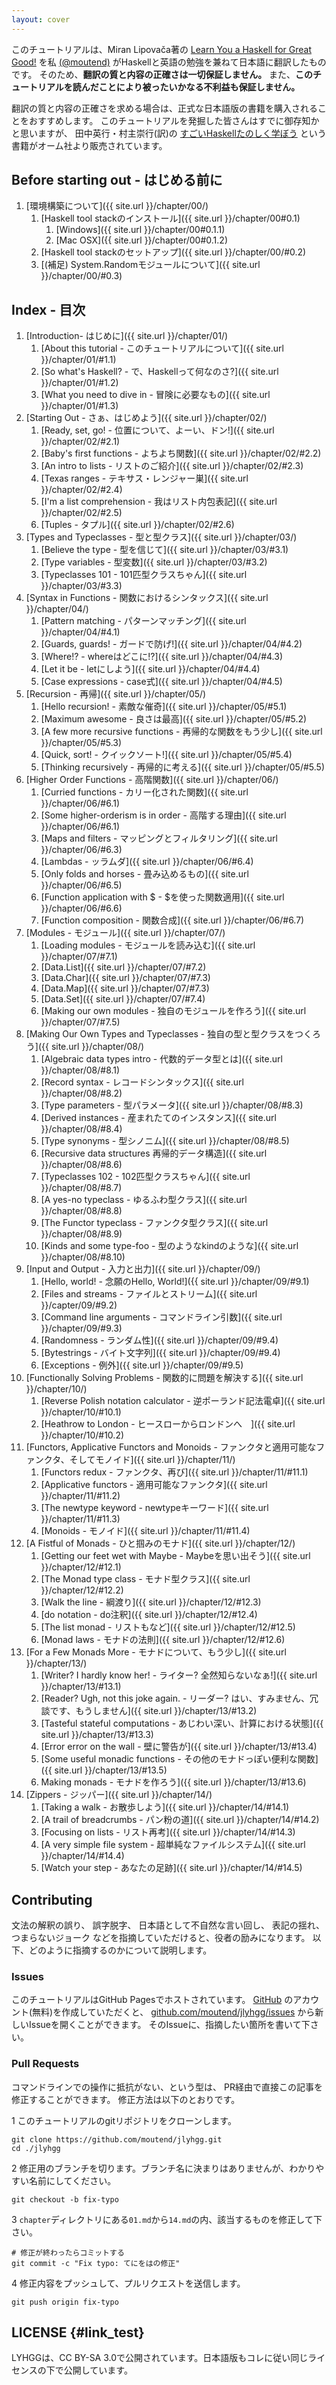 ```yaml
---
layout: cover
---
```


このチュートリアルは、Miran Lipovača著の
[Learn You a Haskell for Great Good!](http://learnyouahaskell.com/chapters)
を私
[(@moutend)](//github.com/moutend/)
がHaskellと英語の勉強を兼ねて日本語に翻訳したものです。
そのため、**翻訳の質と内容の正確さは一切保証しません。**
また、**このチュートリアルを読んだことにより被ったいかなる不利益も保証しません。**

翻訳の質と内容の正確さを求める場合は、正式な日本語版の書籍を購入されることをおすすめします。
このチュートリアルを発掘した皆さんはすでに御存知かと思いますが、
田中英行・村主崇行(訳)の
[すごいHaskellたのしく学ぼう](https://estore.ohmsha.co.jp/titles/978427406885P)
という書籍がオーム社より販売されています。

## Before starting out - はじめる前に

1. [環境構築について]({{ site.url }}/chapter/00/)
    1. [Haskell tool stackのインストール]({{ site.url }}/chapter/00#0.1)
          1. [Windows]({{ site.url }}/chapter/00#0.1.1)
          1. [Mac OSX]({{ site.url }}/chapter/00#0.1.2)
    1. [Haskell tool stackのセットアップ]({{ site.url }}/chapter/00/#0.2)
    1. [(補足) System.Randomモジュールについて]({{ site.url }}/chapter/00/#0.3)

## Index - 目次

1. [Introduction- はじめに]({{ site.url }}/chapter/01/)
    1. [About this tutorial - このチュートリアルについて]({{ site.url }}/chapter/01/#1.1)
    1. [So what's Haskell? - で、Haskellって何なのさ?]({{ site.url }}/chapter/01/#1.2)
    1. [What you need to dive in - 冒険に必要なもの]({{ site.url }}/chapter/01/#1.3)
1. [Starting Out - さぁ、はじめよう]({{ site.url }}/chapter/02/)
    1. [Ready, set, go! - 位置について、よーい、ドン!]({{ site.url }}/chapter/02/#2.1)
    1. [Baby's first functions - よちよち関数]({{ site.url }}/chapter/02/#2.2)
    1. [An intro to lists - リストのご紹介]({{ site.url }}/chapter/02/#2.3)
    1. [Texas ranges - テキサス・レンジャー巣]({{ site.url }}/chapter/02/#2.4)
    1. [I'm a list comprehension - 我はリスト内包表記]({{ site.url }}/chapter/02/#2.5)
    1. [Tuples - タプル]({{ site.url }}/chapter/02/#2.6)
1. [Types and Typeclasses - 型と型クラス]({{ site.url }}/chapter/03/)
    1. [Believe the type - 型を信じて]({{ site.url }}/chapter/03/#3.1)
    1. [Type variables - 型変数]({{ site.url }}/chapter/03/#3.2)
    1. [Typeclasses 101 - 101匹型クラスちゃん]({{ site.url }}/chapter/03/#3.3)
1. [Syntax in Functions - 関数におけるシンタックス]({{ site.url }}/chapter/04/)
    1. [Pattern matching - パターンマッチング]({{ site.url }}/chapter/04/#4.1)
    1. [Guards, guards! - ガードで防げ!]({{ site.url }}/chapter/04/#4.2)
    1. [Where!? - whereはどこに!?]({{ site.url }}/chapter/04/#4.3)
    1. [Let it be - letにしよう]({{ site.url }}/chapter/04/#4.4)
    1. [Case expressions - case式]({{ site.url }}/chapter/04/#4.5)
1. [Recursion - 再帰]({{ site.url }}/chapter/05/)
    1. [Hello recursion! - 素敵な催奇]({{ site.url }}/chapter/05/#5.1)
    1. [Maximum awesome - 良さは最高]({{ site.url }}/chapter/05/#5.2)
    1. [A few more recursive functions - 再帰的な関数をもう少し]({{ site.url }}/chapter/05/#5.3)
    1. [Quick, sort! - クイックソート!]({{ site.url }}/chapter/05/#5.4)
    1. [Thinking recursively - 再帰的に考える]({{ site.url }}/chapter/05/#5.5)
1. [Higher Order Functions - 高階関数]({{ site.url }}/chapter/06/)
    1. [Curried functions - カリー化された関数]({{ site.url }}/chapter/06/#6.1)
    1. [Some higher-orderism is in order - 高階する理由]({{ site.url }}/chapter/06/#6.1)
    1. [Maps and filters - マッピングとフィルタリング]({{ site.url }}/chapter/06/#6.3)
    1. [Lambdas - ッラムダ]({{ site.url }}/chapter/06/#6.4)
    1. [Only folds and horses - 畳み込めるもの]({{ site.url }}/chapter/06/#6.5)
    1. [Function application with $ - $を使った関数適用]({{ site.url }}/chapter/06/#6.6)
    1. [Function composition - 関数合成]({{ site.url }}/chapter/06/#6.7)
1. [Modules - モジュール]({{ site.url }}/chapter/07/)
    1. [Loading modules - モジュールを読み込む]({{ site.url }}/chapter/07/#7.1)
    1. [Data.List]({{ site.url }}/chapter/07/#7.2)
    1. [Data.Char]({{ site.url }}/chapter/07/#7.3)
    1. [Data.Map]({{ site.url }}/chapter/07/#7.3)
    1. [Data.Set]({{ site.url }}/chapter/07/#7.4)
    1. [Making our own modules - 独自のモジュールを作ろう]({{ site.url }}/chapter/07/#7.5)
1. [Making Our Own Types and Typeclasses - 独自の型と型クラスをつくろう]({{ site.url }}/chapter/08/)
    1. [Algebraic data types intro - 代数的データ型とは]({{ site.url }}/chapter/08/#8.1)
    1. [Record syntax - レコードシンタックス]({{ site.url }}/chapter/08/#8.2)
    1. [Type parameters - 型パラメータ]({{ site.url }}/chapter/08/#8.3)
    1. [Derived instances - 産まれたてのインスタンス]({{ site.url }}/chapter/08/#8.4)
    1. [Type synonyms - 型シノニム]({{ site.url }}/chapter/08/#8.5)
    1. [Recursive data structures 再帰的データ構造]({{ site.url }}/chapter/08/#8.6)
    1. [Typeclasses 102 - 102匹型クラスちゃん]({{ site.url }}/chapter/08/#8.7)
    1. [A yes-no typeclass - ゆるふわ型クラス]({{ site.url }}/chapter/08/#8.8)
    1. [The Functor typeclass - ファンクタ型クラス]({{ site.url }}/chapter/08/#8.9)
    1. [Kinds and some type-foo - 型のようなkindのような]({{ site.url }}/chapter/08/#8.10)
1. [Input and Output - 入力と出力]({{ site.url }}/chapter/09/)
    1. [Hello, world! - 念願のHello, World!]({{ site.url }}/chapter/09/#9.1)
    1. [Files and streams - ファイルとストリーム]({{ site.url }}/capter/09/#9.2)
    1. [Command line arguments - コマンドライン引数]({{ site.url }}/chapter/09/#9.3)
    1. [Randomness - ランダム性]({{ site.url }}/chapter/09/#9.4)
    1. [Bytestrings - バイト文字列]({{ site.url }}/chapter/09/#9.4)
    1. [Exceptions - 例外]({{ site.url }}/chapter/09/#9.5)
1. [Functionally Solving Problems - 関数的に問題を解決する]({{ site.url }}/chapter/10/)
    1. [Reverse Polish notation calculator - 逆ポーランド記法電卓]({{ site.url }}/chapter/10/#10.1)
    1. [Heathrow to London - ヒースローからロンドンへ　]({{ site.url }}/chapter/10/#10.2)
1. [Functors, Applicative Functors and Monoids - ファンクタと適用可能なファンクタ、そしてモノイド]({{ site.url }}/chapter/11/)
    1. [Functors redux - ファンクタ、再び]({{ site.url }}/chapter/11/#11.1)
    1. [Applicative functors - 適用可能なファンクタ]({{ site.url }}/chapter/11/#11.2)
    1. [The newtype keyword - newtypeキーワード]({{ site.url }}/chapter/11/#11.3)
    1. [Monoids - モノイド]({{ site.url }}/chapter/11/#11.4)
1. [A Fistful of Monads - ひと掴みのモナド]({{ site.url }}/chapter/12/)
    1. [Getting our feet wet with Maybe - Maybeを思い出そう]({{ site.url }}/chapter/12/#12.1)
    1. [The Monad type class - モナド型クラス]({{ site.url }}/chapter/12/#12.2)
    1. [Walk the line - 綱渡り]({{ site.url }}/chapter/12/#12.3)
    1. [do notation - do注釈]({{ site.url }}/chapter/12/#12.4)
    1. [The list monad - リストもなど]({{ site.url }}/chapter/12/#12.5)
    1. [Monad laws - モナドの法則]({{ site.url }}/chapter/12/#12.6)
1. [For a Few Monads More - モナドについて、もう少し]({{ site.url }}/chapter/13/)
    1. [Writer? I hardly know her! - ライター? 全然知らないなぁ!]({{ site.url }}/chapter/13/#13.1)
    1. [Reader? Ugh, not this joke again. - リーダー? はい、すみません、冗談です、もうしません]({{ site.url }}/chapter/13/#13.2)
    1. [Tasteful stateful computations - あじわい深い、計算における状態]({{ site.url }}/chapter/13/#13.3)
    1. [Error error on the wall - 壁に警告が]({{ site.url }}/chapter/13/#13.4)
    1. [Some useful monadic functions - その他のモナドっぽい便利な関数]({{ site.url }}/chapter/13/#13.5)
    1. Making monads - モナドを作ろう]({{ site.url }}/chapter/13/#13.6)
1. [Zippers - ジッパー]({{ site.url }}/chapter/14/)
    1. [Taking a walk - お散歩しよう]({{ site.url }}/chapter/14/#14.1)
    1. [A trail of breadcrumbs - パン粉の道]({{ site.url }}/chapter/14/#14.2)
    1. [Focusing on lists - リスト再考]({{ site.url }}/chapter/14/#14.3)
    1. [A very simple file system - 超単純なファイルシステム]({{ site.url }}/chapter/14/#14.4)
    1. [Watch your step - あなたの足跡]({{ site.url }}/chapter/14/#14.5)

## Contributing

文法の解釈の誤り、
誤字脱字、
日本語として不自然な言い回し、
表記の揺れ、
つまらないジョーク
などを指摘していただけると、役者の励みになります。
以下、どのように指摘するのかについて説明します。

### Issues

このチュートリアルはGitHub Pagesでホストされています。
[GitHub](https://github.com/)
のアカウント(無料)を作成していただくと、
[github.com/moutend/jlyhgg/issues](https://github.com/moutend/jlyhgg/issues/)
から新しいIssueを開くことができます。
そのIssueに、指摘したい箇所を書いて下さい。


### Pull Requests

コマンドラインでの操作に抵抗がない、という型は、
PR経由で直接この記事を修正することができます。
修正方法は以下のとおりです。

1 このチュートリアルのgitリポジトリをクローンします。

    git clone https://github.com/moutend/jlyhgg.git
    cd ./jlyhgg

2 修正用のブランチを切ります。ブランチ名に決まりはありませんが、わかりやすい名前にしてください。

    git checkout -b fix-typo

3 `chapter`ディレクトリにある`01.md`から`14.md`の内、該当するものを修正して下さい。

    # 修正が終わったらコミットする
    git commit -c "Fix typo: てにをはの修正"


4 修正内容をプッシュして、プルリクエストを送信します。

    git push origin fix-typo



## LICENSE {#link_test}

LYHGGは、CC BY-SA 3.0で公開されています。日本語版もコレに従い同じライセンスの下で公開しています。

